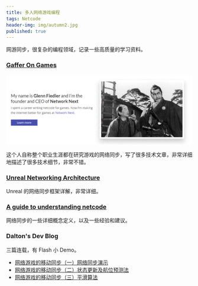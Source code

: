 ```yaml
---
title: 多人网络游戏编程
tags: Netcode
header-img: img/autumn2.jpg
published: true
---
```


网游同步，很复杂的编程领域，记录一些高质量的学习资料。

### [Gaffer On Games](https://gafferongames.com/)

![](/post_img/glenn_fiedler.gif)

这个人自称整个职业生涯都在研究游戏的网络同步，写了很多技术文章，非常详细地描述了很多技术细节，非常不错。


### [Unreal Networking Architecture](https://docs.unrealengine.com/udk/Three/NetworkingOverview.html)

Unreal 的网络同步框架详解，非常详细。


### [A guide to understanding netcode](https://www.gamereplays.org/overwatch/portals.php?show=page&name=overwatch-a-guide-to-understanding-netcode)

网络同步的一些详细概念定义，以及一些经验和建议。

### Dalton's Dev Blog

三篇连载，有 Flash 小 Demo。

+ [网络游戏的移动同步（一）网络同步演示](http://www.zhust.com/index.php/2014/02/%e7%bd%91%e7%bb%9c%e6%b8%b8%e6%88%8f%e7%9a%84%e7%a7%bb%e5%8a%a8%e5%90%8c%e6%ad%a5%ef%bc%88%e4%b8%80%ef%bc%89%e7%bd%91%e7%bb%9c%e5%90%8c%e6%ad%a5%e6%bc%94%e7%a4%ba/)
+ [网络游戏的移动同步（二）状态更新及航位预测法](http://www.zhust.com/index.php/2014/02/%e7%bd%91%e7%bb%9c%e6%b8%b8%e6%88%8f%e7%9a%84%e7%a7%bb%e5%8a%a8%e5%90%8c%e6%ad%a5%ef%bc%88%e4%ba%8c%ef%bc%89%e7%8a%b6%e6%80%81%e6%9b%b4%e6%96%b0%e5%8f%8a%e8%88%aa%e4%bd%8d%e9%a2%84%e6%b5%8b%e6%b3%95/)
+ [网络游戏的移动同步（三）平滑算法](http://www.zhust.com/index.php/2014/02/%E7%BD%91%E7%BB%9C%E6%B8%B8%E6%88%8F%E7%9A%84%E7%A7%BB%E5%8A%A8%E5%90%8C%E6%AD%A5%EF%BC%88%E4%B8%89%EF%BC%89%E5%B9%B3%E6%BB%91%E7%AE%97%E6%B3%95/)
